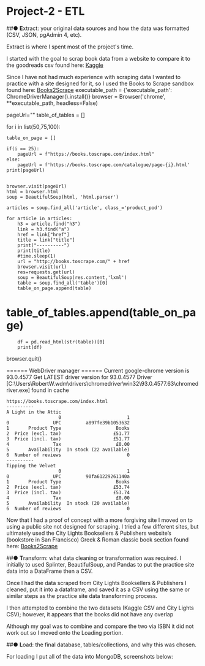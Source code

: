 # Project-2 - ETL

##● **E**xtract: your original data sources and how the data was formatted (CSV, JSON, pgAdmin 4, etc).

Extract is where I spent most of the project's time.

I started with the goal to scrap book data from a website to compare it to the goodreads csv found here: 
[Kaggle](https://www.kaggle.com/jealousleopard/goodreadsbooks)

Since I have not had much experience with scraping data I wanted to practice with a site designed for it, so I used the Books to Scrape sandbox found here:
[Books2Scrape]( https://books.toscrape.com/index.html)
executable_path = {'executable_path': ChromeDriverManager().install()}
browser = Browser('chrome', **executable_path, headless=False)

pageUrl=""
table_of_tables = []



for i in list(50,75,100):
    
    table_on_page = []
    
    if(i == 25):
        pageUrl = f"https://books.toscrape.com/index.html"
    else: 
        pageUrl = f'https://books.toscrape.com/catalogue/page-{i}.html'
    print(pageUrl)
    
    
    browser.visit(pageUrl)
    html = browser.html
    soup = BeautifulSoup(html, 'html.parser')
    
    articles = soup.find_all('article', class_='product_pod')
    
    for article in articles: 
        h3 = article.find("h3")
        link = h3.find("a")
        href = link["href"]
        title = link["title"]
        print("----------")
        print(title)
        #time.sleep(1)
        url = "http://books.toscrape.com/" + href
        browser.visit(url)
        res=requests.get(url)
        soup = BeautifulSoup(res.content,'lxml')
        table = soup.find_all('table')[0]
        table_on_page.append(table)
#         table_of_tables.append(table_on_page)
        df = pd.read_html(str(table))[0]
        print(df)
browser.quit()
               
             
        
====== WebDriver manager ======
    Current google-chrome version is 93.0.4577
    Get LATEST driver version for 93.0.4577
    Driver [C:\Users\RobertW\.wdm\drivers\chromedriver\win32\93.0.4577.63\chromedriver.exe] found in cache
    

    https://books.toscrape.com/index.html
    ----------
    A Light in the Attic
                       0                        1
    0                UPC         a897fe39b1053632
    1       Product Type                    Books
    2  Price (excl. tax)                   £51.77
    3  Price (incl. tax)                   £51.77
    4                Tax                    £0.00
    5       Availability  In stock (22 available)
    6  Number of reviews                        0
    ----------
    Tipping the Velvet
                       0                        1
    0                UPC         90fa61229261140a
    1       Product Type                    Books
    2  Price (excl. tax)                   £53.74
    3  Price (incl. tax)                   £53.74
    4                Tax                    £0.00
    5       Availability  In stock (20 available)
    6  Number of reviews                        0

Now that I had a proof of concept with a more forgiving site I moved on to using a public site not designed for scraping. I tried a few different sites, but ultimately used the City Lights Booksellers & Publishers website’s (bookstore in San Francisco) Greek & Roman classic book section found here:
[Books2Scrape]( https://citylights.com/greek-roman/)









##● **T**ransform: what data cleaning or transformation was required.
I initially to used Splinter, BeautifulSoup, and Pandas to put the practice site data into a DataFrame then a CSV.

Once I had the data scraped from City Lights Booksellers & Publishers I cleaned, put it into a dataframe, and saved it as a CSV using the same or similar steps as the practice site data transforming process.


I then attempted to combine the two datasets (Kaggle CSV and City Lights CSV); however, it appears that the books did not have any overlap

Although my goal was to combine and compare the two via ISBN it did not work out so I moved onto the Loading portion.


##● **L**oad: the final database, tables/collections, and why this was chosen.

For loading I put all of the data into MongoDB, screenshots below:

